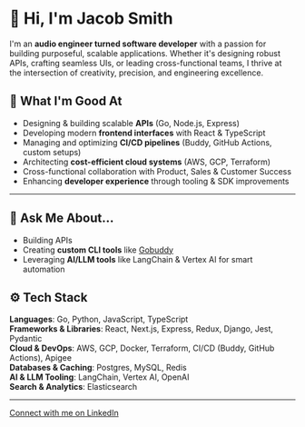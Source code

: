 # 👋 Hi, I'm Jacob Smith

I'm an **audio engineer turned software developer** with a passion for building purposeful, scalable applications. Whether it's designing robust APIs, crafting seamless UIs, or leading cross-functional teams, I thrive at the intersection of creativity, precision, and engineering excellence.


## 🧠 What I'm Good At

- Designing & building scalable **APIs** (Go, Node.js, Express)
- Developing modern **frontend interfaces** with React & TypeScript
- Managing and optimizing **CI/CD pipelines** (Buddy, GitHub Actions, custom setups)
- Architecting **cost-efficient cloud systems** (AWS, GCP, Terraform)
- Cross-functional collaboration with Product, Sales & Customer Success
- Enhancing **developer experience** through tooling & SDK improvements

---

## 💬 Ask Me About...

- Building APIs 
- Creating **custom CLI tools** like [Gobuddy](https://pkg.go.dev/github.com/JacobAndrewSmith92/gobuddy)
- Leveraging **AI/LLM tools** like LangChain & Vertex AI for smart automation

## ⚙️ Tech Stack

**Languages**: Go, Python, JavaScript, TypeScript  
**Frameworks & Libraries**: React, Next.js, Express, Redux, Django, Jest, Pydantic  
**Cloud & DevOps**: AWS, GCP, Docker, Terraform, CI/CD (Buddy, GitHub Actions), Apigee  
**Databases & Caching**: Postgres, MySQL, Redis  
**AI & LLM Tooling**: LangChain, Vertex AI, OpenAI  
**Search & Analytics**: Elasticsearch


---

[Connect with me on LinkedIn](https://www.linkedin.com/in/jacob-a-smith/)
